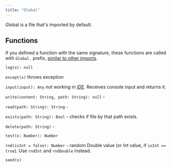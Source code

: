 ```yaml
---
title: "Global"
---
```

Global is a file that's imported by default.

## Functions

If you defined a function with the same signature, these functions are called with `Global.`
prefix, [similar to other imports]().

`log(x): null`

`except(x)` throws exception

`input(input): Any` *not working in [IDE]()*. Receives console input and returns it.

`write(content: String, path: String): null` - 

`read(path: String): String` -

`exists(path: String): Bool` - checks if file by that path exists.

`delete(path: String)` -

`test(x: Number): Number`

`rnd(isInt = false): Number` - random Double value (or Int value, if `isInt == true`). Use `rndInt`
and `rndDouble` instead.

`seed(x)`